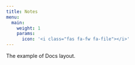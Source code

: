 ```yaml
---
title: Notes
menu:
  main:
    weight: 1
    params:
      icon: '<i class="fas fa-fw fa-file"></i>'
---
```


The example of Docs layout.
